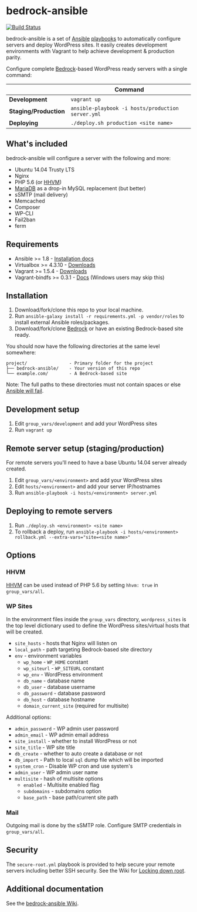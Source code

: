# bedrock-ansible

[![Build Status](https://travis-ci.org/roots/bedrock-ansible.svg)](https://travis-ci.org/roots/bedrock-ansible)

bedrock-ansible is a set of [Ansible](http://www.ansible.com/home) [playbooks](http://docs.ansible.com/playbooks.html) to automatically configure servers and deploy WordPress sites. It easily creates development environments with Vagrant to help achieve development & production parity.

Configure complete [Bedrock](https://roots.io/bedrock/)-based WordPress ready servers with a single command:

|                        | Command
| ---------------------- | ------------------------------------------------ |
| **Development**        | `vagrant up`                                     |
| **Staging/Production** |`ansible-playbook -i hosts/production server.yml` |
| **Deploying**          | `./deploy.sh production <site name>`             |

## What's included

bedrock-ansible will configure a server with the following and more:

* Ubuntu 14.04 Trusty LTS
* Nginx
* PHP 5.6 (or [HHVM](http://hhvm.com/))
* [MariaDB](https://mariadb.org/) as a drop-in MySQL replacement (but better)
* sSMTP (mail delivery)
* Memcached
* Composer
* WP-CLI
* Fail2ban
* ferm

## Requirements

* Ansible >= 1.8 - [Installation docs](http://docs.ansible.com/intro_installation.html)
* Virtualbox >= 4.3.10 - [Downloads](https://www.virtualbox.org/wiki/Downloads)
* Vagrant >= 1.5.4 - [Downloads](http://www.vagrantup.com/downloads.html)
* Vagrant-bindfs >= 0.3.1 - [Docs](https://github.com/gael-ian/vagrant-bindfs) (Windows users may skip this)

## Installation

1. Download/fork/clone this repo to your local machine.
2. Run `ansible-galaxy install -r requirements.yml -p vendor/roles` to install external Ansible roles/packages.
3. Download/fork/clone [Bedrock](https://github.com/roots/bedrock) or have an existing Bedrock-based site ready.

You should now have the following directories at the same level somewhere:

```
project/                - Primary folder for the project
├── bedrock-ansible/    - Your version of this repo
└── example.com/        - A Bedrock-based site
```

Note: The full paths to these directories must not contain spaces or else [Ansible will fail](https://github.com/ansible/ansible/issues/8555).

## Development setup

1. Edit `group_vars/development` and add your WordPress sites
2. Run `vagrant up`

## Remote server setup (staging/production)

For remote servers you'll need to have a base Ubuntu 14.04 server already created.

1. Edit `group_vars/<environment>` and add your WordPress sites
2. Edit `hosts/<environment>` and add your server IP/hostnames
3. Run `ansible-playbook -i hosts/<environment> server.yml`

## Deploying to remote servers

1. Run `./deploy.sh <environment> <site name>`
2. To rollback a deploy, run `ansible-playbook -i hosts/<environment> rollback.yml --extra-vars="site=<site name>"`

## Options

### HHVM

[HHVM](http://hhvm.com/) can be used instead of PHP 5.6 by setting `hhvm: true` in `group_vars/all`.

### WP Sites

In the environment files inside the `group_vars` directory, `wordpress_sites` is the top level dictionary used to define the WordPress sites/virtual hosts that will be created.

* `site_hosts` - hosts that Nginx will listen on
* `local_path` - path targeting Bedrock-based site directory
* `env` - environment variables
  * `wp_home` - `WP_HOME` constant
  * `wp_siteurl` - `WP_SITEURL` constant
  * `wp_env` - WordPress environment
  * `db_name` - database name
  * `db_user` - database username
  * `db_password` - database password
  * `db_host` - database hostname
  * `domain_current_site` (required for multisite)

Additional options:

* `admin_password` - WP admin user password
* `admin_email` - WP admin email address
* `site_install` - whether to install WordPress or not
* `site_title` - WP site title
* `db_create` - whether to auto create a database or not
* `db_import` - Path to local `sql` dump file which will be imported
* `system_cron` - Disable WP cron and use system's
* `admin_user` - WP admin user name
* `multisite` - hash of multisite options
  * `enabled` - Multisite enabled flag
  * `subdomains` - subdomains option
  * `base_path` - base path/current site path

### Mail

Outgoing mail is done by the sSMTP role. Configure SMTP credentials in `group_vars/all`.

## Security

The `secure-root.yml` playbook is provided to help secure your remote servers including better SSH security. See the Wiki for [Locking down root](https://github.com/roots/bedrock-ansible/wiki/Security#locking-down-root).

## Additional documentation

See the [bedrock-ansible Wiki](https://github.com/roots/bedrock-ansible/wiki).

